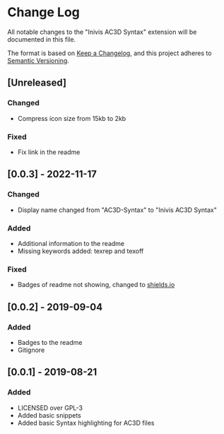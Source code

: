 # Change Log

All notable changes to the "Inivis AC3D Syntax" extension will be documented in this file.

The format is based on [Keep a Changelog](https://keepachangelog.com/en/1.0.0/),
and this project adheres to [Semantic Versioning](https://semver.org/spec/v2.0.0.html).

## [Unreleased]

### Changed

- Compress icon size from 15kb to 2kb

### Fixed

- Fix link in the readme

## [0.0.3] - 2022-11-17

### Changed

- Display name changed from "AC3D-Syntax" to "Inivis AC3D Syntax"

### Added

- Additional information to the readme
- Missing keywords added: texrep and texoff

### Fixed

- Badges of readme not showing, changed to [shields.io](https://shields.io)

## [0.0.2] - 2019-09-04

### Added

- Badges to the readme
- Gitignore

## [0.0.1] - 2019-08-21

### Added

- LICENSED over GPL-3
- Added basic snippets
- Added basic Syntax highlighting for AC3D files
